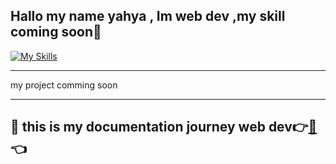 
Hallo my name yahya , Im web dev ,my skill coming soon🙏
---

[![My Skills](https://skillicons.dev/icons?i=html,css,js,git,nodejs,mongodb)](https://skillicons.dev)

---

my project comming soon

---
## 🏹 this is my documentation journey web dev👉[📑](https://github.com/myahyar/my-web-learning.git)👈
